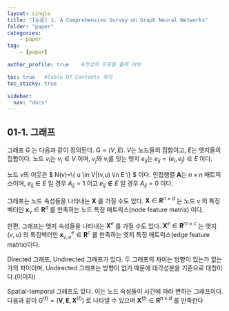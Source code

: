 ```yaml
---
layout: single
title: "[논문] 1. A Comprehensive Survey on Graph Neural Networks"
folder: "paper"
categories:
    - paper
tag:
    - [paper]

author_profile: true    #작성자 프로필 출력 여부

toc: true   #Table Of Contents 목차 
toc_sticky: true

sidebar:
  nav: "docs"
---
```


## 01-1. 그래프

그래프 $G$ 는 다음과 같이 정의된다. $G = (V, E)$. $V$는 노드들의 집합이고, $E$는 엣지들의 집합이다.
노드 $v_{i}$는 $v_{i}\in V$ 이며, $v_{j}$와 $v_{i}$를 잇는 엣지 $e_{ij}$는 $e_{ij}=(e_{i}, e_{j})\in E$ 이다.

노드 $v$의 이웃은 $ N(v)=\\{ u \in V|(v,u) \in E \\} $ 이다. 인접행렬 $\mathbf{A}$는 $n \times n$ 매트릭스이며, $e_{ij}\in E$ 일 경우 $A_{ij}=1$ 이고 $e_{ij}\notin E$ 일 경우 $A_{ij}=0$ 이다.<br/>
<br/>
그래프는 노드 속성들을 나타내는 $\mathbf{X}$ 를 가질 수도 있다. $\mathbf{X}\in \boldsymbol{\mathbf{R}}^{n\times d}$ 는 노드 $v$ 의 특징벡터인 
$\mathbf{x}_{v}\in \mathbf{R}^{d}$ 를 만족하는 노드 특징 매트릭스(node feature matrix) 이다.<br/>

한편, 그래프는 엣지 속성들을 나타내는 $\mathbf{X}^{e}$ 를 가질 수도 있다. $\mathbf{X}^{e}\in \boldsymbol{\mathbf{R}}^{m\times c}$ 는 엣지 $(v, u)$ 의 특징벡터인
$\mathbf{x}_{v,u}^{e}\in \mathbf{R}^{c}$ 를 만족하는 엣지 특징 매트릭스(edge feature matrix)이다.

Directed 그래프, Undirected 그래프가 있다. 두 그래프의 차이는 방향이 있는가 없는가의 차이이며, Undirected 그래프는 방향이 없기 때문에 대각성분을 기준으로 대칭이다.(이미지)

Spatial-temporal 그래프도 있다. 이는 노드 속성들이 시간에 따라 변하는 그래프이다. 다음과 같이 $G^{(t)}=(\mathbf{V}, \mathbf{E}, \mathbf{X}^{(t)})$ 로 나타낼 수 있으며 $\mathbf{X}^{(t)}\in \mathbf{R}^{n\times d}$ 를 만족한다
